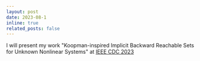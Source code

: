 ```yaml
---
layout: post
date: 2023-08-1
inline: true
related_posts: false
---
```


I will present my work "Koopman-inspired Implicit Backward Reachable Sets for Unknown Nonlinear Systems" at [IEEE CDC 2023](https://css.paperplaza.net/conferences/conferences/CDC23/program/CDC23_ContentListWeb_1.html) 